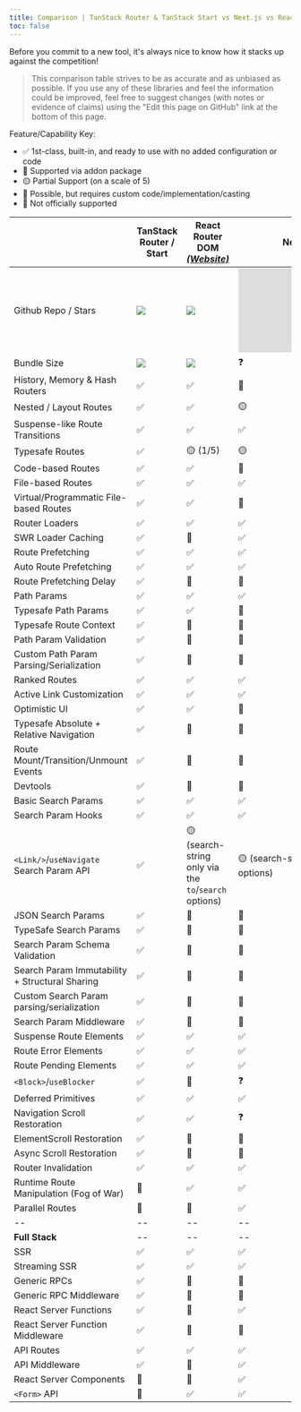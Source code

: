 ```yaml
---
title: Comparison | TanStack Router & TanStack Start vs Next.js vs React Router / Remix
toc: false
---
```


Before you commit to a new tool, it's always nice to know how it stacks up against the competition!

> This comparison table strives to be as accurate and as unbiased as possible. If you use any of these libraries and feel the information could be improved, feel free to suggest changes (with notes or evidence of claims) using the "Edit this page on GitHub" link at the bottom of this page.

Feature/Capability Key:

- ✅ 1st-class, built-in, and ready to use with no added configuration or code
- 🔵 Supported via addon package
- 🟡 Partial Support (on a scale of 5)
- 🔶 Possible, but requires custom code/implementation/casting
- 🛑 Not officially supported

|                                                | TanStack Router / Start                          | React Router DOM [_(Website)_][router]                | Next.JS [_(Website)_][nextjs]                         |
| ---------------------------------------------- | ------------------------------------------------ | ----------------------------------------------------- | ----------------------------------------------------- |
| Github Repo / Stars                            | [![][stars-tanstack-router]][gh-tanstack-router] | [![][stars-router]][gh-router]                        | [![][stars-nextjs]][gh-nextjs]                        |
| Bundle Size                                    | [![][bp-tanstack-router]][bpl-tanstack-router]   | [![][bp-router]][bpl-router]                          | ❓                                                    |
| History, Memory & Hash Routers                 | ✅                                               | ✅                                                    | 🛑                                                    |
| Nested / Layout Routes                         | ✅                                               | ✅                                                    | 🟡                                                    |
| Suspense-like Route Transitions                | ✅                                               | ✅                                                    | ✅                                                    |
| Typesafe Routes                                | ✅                                               | 🟡 (1/5)                                              | 🟡                                                    |
| Code-based Routes                              | ✅                                               | ✅                                                    | 🛑                                                    |
| File-based Routes                              | ✅                                               | ✅                                                    | ✅                                                    |
| Virtual/Programmatic File-based Routes         | ✅                                               | ✅                                                    | 🛑                                                    |
| Router Loaders                                 | ✅                                               | ✅                                                    | ✅                                                    |
| SWR Loader Caching                             | ✅                                               | 🛑                                                    | ✅                                                    |
| Route Prefetching                              | ✅                                               | ✅                                                    | ✅                                                    |
| Auto Route Prefetching                         | ✅                                               | ✅                                                    | ✅                                                    |
| Route Prefetching Delay                        | ✅                                               | 🔶                                                    | 🛑                                                    |
| Path Params                                    | ✅                                               | ✅                                                    | ✅                                                    |
| Typesafe Path Params                           | ✅                                               | ✅                                                    | 🛑                                                    |
| Typesafe Route Context                         | ✅                                               | 🛑                                                    | 🛑                                                    |
| Path Param Validation                          | ✅                                               | 🛑                                                    | 🛑                                                    |
| Custom Path Param Parsing/Serialization        | ✅                                               | 🛑                                                    | 🛑                                                    |
| Ranked Routes                                  | ✅                                               | ✅                                                    | ✅                                                    |
| Active Link Customization                      | ✅                                               | ✅                                                    | ✅                                                    |
| Optimistic UI                                  | ✅                                               | ✅                                                    | 🔶                                                    |
| Typesafe Absolute + Relative Navigation        | ✅                                               | 🛑                                                    | 🛑                                                    |
| Route Mount/Transition/Unmount Events          | ✅                                               | 🛑                                                    | 🛑                                                    |
| Devtools                                       | ✅                                               | 🛑                                                    | 🛑                                                    |
| Basic Search Params                            | ✅                                               | ✅                                                    | ✅                                                    |
| Search Param Hooks                             | ✅                                               | ✅                                                    | ✅                                                    |
| `<Link/>`/`useNavigate` Search Param API       | ✅                                               | 🟡 (search-string only via the `to`/`search` options) | 🟡 (search-string only via the `to`/`search` options) |
| JSON Search Params                             | ✅                                               | 🔶                                                    | 🔶                                                    |
| TypeSafe Search Params                         | ✅                                               | 🛑                                                    | 🛑                                                    |
| Search Param Schema Validation                 | ✅                                               | 🛑                                                    | 🛑                                                    |
| Search Param Immutability + Structural Sharing | ✅                                               | 🔶                                                    | 🛑                                                    |
| Custom Search Param parsing/serialization      | ✅                                               | 🔶                                                    | 🛑                                                    |
| Search Param Middleware                        | ✅                                               | 🛑                                                    | 🛑                                                    |
| Suspense Route Elements                        | ✅                                               | ✅                                                    | ✅                                                    |
| Route Error Elements                           | ✅                                               | ✅                                                    | ✅                                                    |
| Route Pending Elements                         | ✅                                               | ✅                                                    | ✅                                                    |
| `<Block>`/`useBlocker`                         | ✅                                               | 🔶                                                    | ❓                                                    |
| Deferred Primitives                            | ✅                                               | ✅                                                    | ✅                                                    |
| Navigation Scroll Restoration                  | ✅                                               | ✅                                                    | ❓                                                    |
| ElementScroll Restoration                      | ✅                                               | 🛑                                                    | 🛑                                                    |
| Async Scroll Restoration                       | ✅                                               | 🛑                                                    | 🛑                                                    |
| Router Invalidation                            | ✅                                               | ✅                                                    | ✅                                                    |
| Runtime Route Manipulation (Fog of War)        | 🛑                                               | ✅                                                    | ✅                                                    |
| Parallel Routes                                | 🛑                                               | 🛑                                                    | ✅                                                    |
| --                                             | --                                               | --                                                    | --                                                    |
| **Full Stack**                                 | --                                               | --                                                    | --                                                    |
| SSR                                            | ✅                                               | ✅                                                    | ✅                                                    |
| Streaming SSR                                  | ✅                                               | ✅                                                    | ✅                                                    |
| Generic RPCs                                   | ✅                                               | 🛑                                                    | 🛑                                                    |
| Generic RPC Middleware                         | ✅                                               | 🛑                                                    | 🛑                                                    |
| React Server Functions                         | ✅                                               | 🛑                                                    | ✅                                                    |
| React Server Function Middleware               | ✅                                               | 🛑                                                    | 🛑                                                    |
| API Routes                                     | ✅                                               | ✅                                                    | ✅                                                    |
| API Middleware                                 | ✅                                               | 🛑                                                    | ✅                                                    |
| React Server Components                        | 🛑                                               | 🛑                                                    | ✅                                                    |
| `<Form>` API                                   | 🛑                                               | ✅                                                    | ✅                                                    |

[bp-tanstack-router]: https://badgen.net/bundlephobia/minzip/@tanstack/react-router
[bpl-tanstack-router]: https://bundlephobia.com/result?p=@tanstack/react-router
[gh-tanstack-router]: https://github.com/tanstack/router
[stars-tanstack-router]: https://img.shields.io/github/stars/tanstack/router?label=%F0%9F%8C%9F
[_]: _
[router]: https://github.com/remix-run/react-router
[bp-router]: https://badgen.net/bundlephobia/minzip/react-router
[gh-router]: https://github.com/remix-run/react-router
[stars-router]: https://img.shields.io/github/stars/remix-run/react-router?label=%F0%9F%8C%9F
[bpl-router]: https://bundlephobia.com/result?p=react-router
[bpl-history]: https://bundlephobia.com/result?p=history
[_]: _
[nextjs]: https://nextjs.org/docs/routing/introduction
[bp-nextjs]: https://badgen.net/bundlephobia/minzip/next.js?label=All
[gh-nextjs]: https://github.com/vercel/next.js
[stars-nextjs]: https://img.shields.io/github/stars/vercel/next.js?label=%F0%9F%8C%9F
[bpl-nextjs]: https://bundlephobia.com/result?p=next
